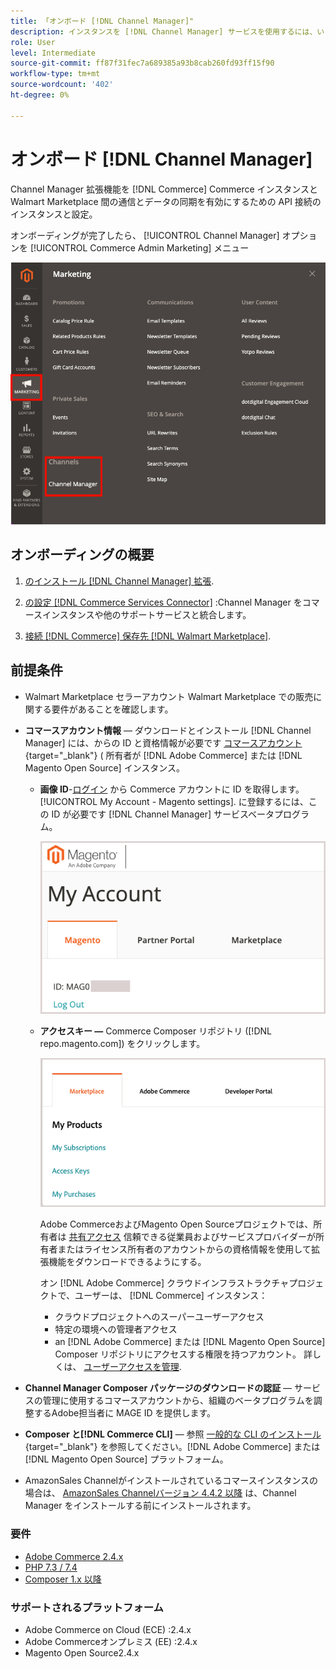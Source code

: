 ```yaml
---
title: 「オンボード [!DNL Channel Manager]"
description: インスタンスを [!DNL Channel Manager] サービスを使用するには、いくつかのオンボーディング手順を完了します。
role: User
level: Intermediate
source-git-commit: ff87f31fec7a689385a93b8cab260fd93ff15f90
workflow-type: tm+mt
source-wordcount: '402'
ht-degree: 0%

---
```


# オンボード [!DNL Channel Manager]

Channel Manager 拡張機能を [!DNL Commerce] Commerce インスタンスと Walmart Marketplace 間の通信とデータの同期を有効にするための API 接続のインスタンスと設定。

オンボーディングが完了したら、 [!UICONTROL Channel Manager] オプションを [!UICONTROL Commerce Admin Marketing] メニュー

![[!DNL Channel Manager] 管理ビューのオプション](assets/channel-manager-admin-view.png)

## オンボーディングの概要

1. [のインストール [!DNL Channel Manager] 拡張](install.md).

1. [の設定 [!DNL Commerce Services Connector]](connect.md) :Channel Manager をコマースインスタンスや他のサポートサービスと統合します。

1. [接続 [!DNL Commerce] 保存先 [!DNL Walmart Marketplace]](connect.md).

## 前提条件

- Walmart Marketplace セラーアカウント Walmart Marketplace での販売に関する要件があることを確認します。

- **コマースアカウント情報** — ダウンロードとインストール [!DNL Channel Manager] には、からの ID と資格情報が必要です [コマースアカウント](https://docs.magento.com/user-guide/magento/magento-account.html){target=&quot;_blank&quot;} ( 所有者が [!DNL Adobe Commerce] または [!DNL Magento Open Source] インスタンス。

   - **画像 ID**-[ログイン](https://account.magento.com/customer/account/login/) から Commerce アカウントに ID を取得します。 [!UICONTROL My Account - Magento settings]. に登録するには、この ID が必要です [!DNL Channel Manager] サービスベータプログラム。

      ![[!DNL MAGEID] コマースアカウント設定で](assets/mageid-my-commerce-account.png)

   - **アクセスキー —** Commerce Composer リポジトリ ([!DNL repo.magento.com]) をクリックします。

      ![[!UICONTROL Commerce Marketplace access keys]](assets/commerce-marketplace-access-keys.png)

      Adobe CommerceおよびMagento Open Sourceプロジェクトでは、所有者は [共有アクセス](https://docs.magento.com/user-guide/magento/magento-account-share.html) 信頼できる従業員およびサービスプロバイダーが所有者またはライセンス所有者のアカウントからの資格情報を使用して拡張機能をダウンロードできるようにする。

      オン [!DNL Adobe Commerce] クラウドインフラストラクチャプロジェクトで、ユーザーは、 [!DNL Commerce] インスタンス：

      - クラウドプロジェクトへのスーパーユーザーアクセス
      - 特定の環境への管理者アクセス
      - an [!DNL Adobe Commerce] または [!DNL Magento Open Source] Composer リポジトリにアクセスする権限を持つアカウント。 詳しくは、 [ユーザーアクセスを管理](https://devdocs.magento.com/cloud/project/user-admin.html).

- **Channel Manager Composer パッケージのダウンロードの認証** — サービスの管理に使用するコマースアカウントから、組織のベータプログラムを調整するAdobe担当者に MAGE ID を提供します。
- **Composer と[!DNL Commerce CLI]**  — 参照 [一般的な CLI のインストール](https://devdocs.magento.com/extensions/install/){target=&quot;_blank&quot;} を参照してください。[!DNL Adobe Commerce] または [!DNL Magento Open Source] プラットフォーム。
- AmazonSales Channelがインストールされているコマースインスタンスの場合は、 [AmazonSales Channelバージョン 4.4.2 以降](https://experienceleague.adobe.com/docs/commerce-channels/amazon/release-notes.html) は、Channel Manager をインストールする前にインストールされます。


### 要件

- [Adobe Commerce 2.4.x](https://devdocs.magento.com/release/released-versions.html)
- [PHP 7.3 / 7.4](https://devdocs.magento.com/guides/v2.4/install-gde/prereq/php-settings.html)
- [Composer 1.x 以降](https://devdocs.magento.com/cloud/reference/cloud-composer.html)


### サポートされるプラットフォーム

- Adobe Commerce on Cloud (ECE) :2.4.x
- Adobe Commerceオンプレミス (EE) :2.4.x
- Magento Open Source2.4.x

